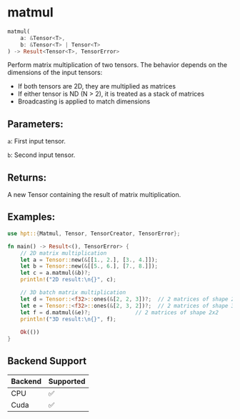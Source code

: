 # matmul
```rust
matmul(
    a: &Tensor<T>,
    b: &Tensor<T> | Tensor<T>
) -> Result<Tensor<T>, TensorError>
```
Perform matrix multiplication of two tensors. The behavior depends on the dimensions of the input tensors:

- If both tensors are 2D, they are multiplied as matrices
- If either tensor is ND (N > 2), it is treated as a stack of matrices
- Broadcasting is applied to match dimensions

## Parameters:
`a`: First input tensor.

`b`: Second input tensor.

## Returns:
A new Tensor containing the result of matrix multiplication.

## Examples:
```rust
use hpt::{Matmul, Tensor, TensorCreator, TensorError};

fn main() -> Result<(), TensorError> {
    // 2D matrix multiplication
    let a = Tensor::new(&[[1., 2.], [3., 4.]]);
    let b = Tensor::new(&[[5., 6.], [7., 8.]]);
    let c = a.matmul(&b)?;
    println!("2D result:\n{}", c);

    // 3D batch matrix multiplication
    let d = Tensor::<f32>::ones(&[2, 2, 3])?;  // 2 matrices of shape 2x3
    let e = Tensor::<f32>::ones(&[2, 3, 2])?;  // 2 matrices of shape 3x2
    let f = d.matmul(&e)?;              // 2 matrices of shape 2x2
    println!("3D result:\n{}", f);
    
    Ok(())
}
```
## Backend Support
| Backend | Supported |
|---------|-----------|
| CPU     | ✅         |
| Cuda    | ✅        |